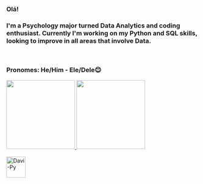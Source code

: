 ### Olá!

<h3>I'm a Psychology major turned Data Analytics and coding enthusiast. Currently I'm working on my Python and SQL skills, looking to improve in all areas that involve Data.</h3> <br>
<h3>Pronomes: He/Him - Ele/Dele😊 </h3>      
<div>
  <a href="https://github.com/saturnconjunction">
  <img height="180em" src="[![Saturn's GitHub stats](https://github-readme-stats.vercel.app/api?username=saturnconjunction)](https://github.com/saturnconjunction/github-readme-stats)"/>
  <img height="180em"  src="https://github-readme-stats.vercel.app/api/top-langs/?username=saturnconjunction&layout=compact&langs_count=7&theme=react"/>
</div>
  <div style="display: inline_block"><br>
  <img align="center" alt="Davi-Py" height="55" width="50" src="https://s3.dualstack.us-east-2.amazonaws.com/pythondotorg-assets/media/files/python-logo-only.svg">
  </div>
  
  ##
